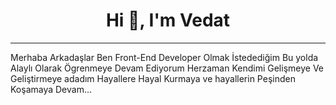 <h1 align="center">Hi 👋, I'm Vedat</h1>
<hr>
<p>Merhaba Arkadaşlar Ben Front-End Developer Olmak İstedediğim Bu yolda Alaylı Olarak Ögrenmeye Devam Ediyorum Herzaman Kendimi Gelişmeye Ve Geliştirmeye adadım Hayallere Hayal Kurmaya ve hayallerin Peşinden Koşamaya Devam... </p>

